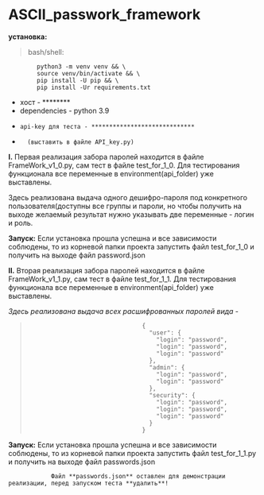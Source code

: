 # ASCII_passwork_framework


**установка:**
	
> bash/shell:
```
		python3 -m venv venv && \
		source venv/bin/activate && \
		pip install -U pip && \
		pip install -Ur requirements.txt
```


- 	хост - ********
- 	dependencies - python 3.9
-     api-key для теста - *****************************
- 		(выставить в файле API_key.py)





**I.** Первая реализация забора паролей находится в файле FrameWork_v1_0.py, сам тест в файле test_for_1_0.
Для тестирования функционала все переменные в environment(api_folder) уже выставлены.

Здесь реализована выдача одного дешифро-пароля под конкретного пользователя(доступны все группы и пароли,
но чтобы получить на выходе желаемый результат нужно указывать две переменные - логин и роль.

**Запуск:**
    Если установка прошла успешна и все зависимости соблюдены,
    то из корневой папки проекта запустить файл test_for_1_0 и получить на выходе файл password.json

**II.** Вторая реализация забора паролей находится в файле FrameWork_v1_1.py, сам тест в файле test_for_1_1.
Для тестирования функционала все переменные в environment(api_folder) уже выставлены.

_Здесь реализована выдача всех расшифрованных паролей вида_ - 
>                                     {
>                                       "user": {
>                                         "login": "password",
>                                         "login": "password",
>                                         "login": "password"
>                                       },
>                                       "admin": {
>                                         "login": "password",
>                                         "login": "password"
>                                       },
>                                       "security": {
>                                         "login": "password",
>                                         "login": "password",
>                                         "login": "password"
>                                       }
>                                     }


**Запуск:**
    Если установка прошла успешна и все зависимости соблюдены,
    то из корневой папки проекта запустить файл test_for_1_1.py и получить на выходе файл passwords.json

                Файл **passwords.json** оставлен для демонстрации реализации, перед запуском теста **удалить**!
